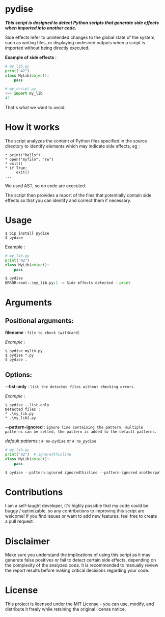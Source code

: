 # pydise
***This script is designed to detect Python scripts that generate side effects when imported into another code.***

Side effects refer to unintended changes to the global state of the system, such as writing files, or displaying undesired outputs when a script is imported without being directly executed.

**Example of side effects** : 
```python
# my_lib.py
print("42")
class MyLib(object):
    pass

# my_script.py
>>> import my_lib
42
```

That's what we want to avoid.

# How it works

The script analyzes the content of Python files specified in the source directory to identify elements which may indicate side effects, eg :

    * print("hello")
    * open("myfile", "rw")
    * exit()
    * if True:
         exit()
    ...

We used AST, so no code are executed.

The script then provides a report of the files that potentially contain side effects so that you can identify and correct them if necessary.

# Usage

```
$ pip install pydise
$ pydise
```

Example :

``` python
# my_lib.py
print("42")
class MyLib(object):
    pass
```

``` python
$ pydise
ERROR:root:.\my_lib.py:1 -> Side effects detected : print
```

# Arguments

## Positional arguments:
  **filename** : `file to check (wildcard)`

*Example* : 

```
$ pydise mylib.py
$ pydise *.py
$ pydise .
```

## Options:


  **--list-only** : `list the detected files without checking errors.`

*Example* : 

```
$ pydise --list-only
Detected files : 
* .\my_lib.py
* .\my_lib2.py
```

  **--pattern-ignored** : `ignore line containing the pattern, multiple patterns can be setted, the pattern is added to the default patterns.`

*default patterns* : `# no-pydise` or `# no_pydise`

``` python
# my_lib.py
print("42")  # ignoredthisline
class MyLib(object):
    pass
```

``` python
$ pydise --pattern-ignored ignoredthisline --pattern-ignored anotherpattern
```

# Contributions

I am a self-taught developer, it's highly possible that my code could be buggy / optimizable, so any contributions to improving this script are welcome! 
If you find issues or want to add new features, feel free to create a pull request.

# Disclaimer

Make sure you understand the implications of using this script as it may generate false positives or fail to detect certain side effects, depending on the complexity of the analyzed code. It is recommended to manually review the report results before making critical decisions regarding your code.

# License

This project is licensed under the MIT License - you can use, modify, and distribute it freely while retaining the original license notice.
